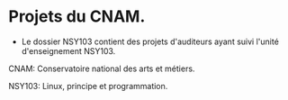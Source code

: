 # Projets du CNAM.
- Le dossier NSY103 contient des projets d'auditeurs ayant suivi l'unité d'enseignement NSY103.

CNAM: Conservatoire national des arts et métiers.

NSY103: Linux, principe et programmation.

